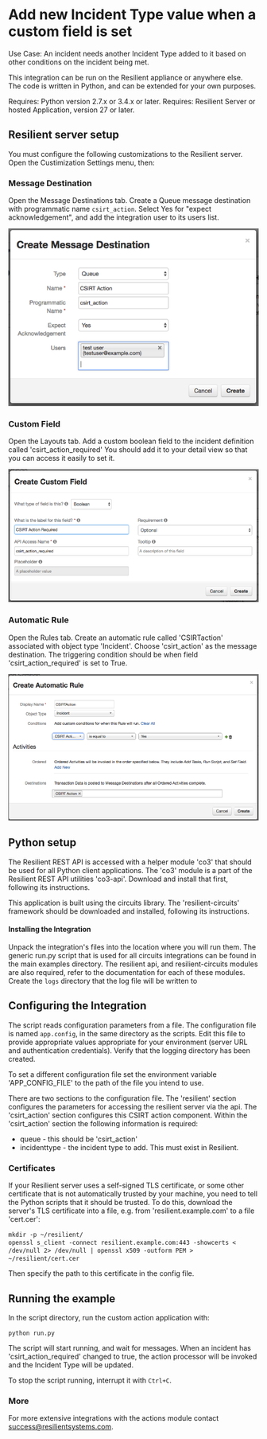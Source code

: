 Add new Incident Type value when a custom field is set
======================================================

Use Case: An incident needs another Incident Type added to it based on other
conditions on the incident being met.

This integration can be run on the Resilient appliance or anywhere else.  
The code is written in Python, and can be extended for your own purposes.

Requires: Python version 2.7.x or 3.4.x or later.
Requires: Resilient Server or hosted Application, version 27 or later.

## Resilient server setup

You must configure the following customizations to the Resilient server.
Open the Custimization Settings menu, then:

### Message Destination
Open the Message Destinations tab.
Create a Queue message destination with programmatic name `csirt_action`.
Select Yes for "expect acknowledgement", and add the integration user
to its users list.

![message destination](Documents/messagedestination.png)

### Custom Field
Open the Layouts tab.
Add a custom boolean field to the incident definition called
'csirt_action_required' You should add it to your detail view so that you can
access it easily to set it.

![Custom field definition](Documents/fielddefinition.png)

### Automatic Rule
Open the Rules tab.
Create an automatic rule called 'CSIRTaction' associated with object type
'Incident'.  Choose 'csirt_action' as the message destination.  The triggering
condition should be when field 'csirt_action_required' is set to True.

![Automatic Action](Documents/automaticaction.png)


## Python setup

The Resilient REST API is accessed with a helper module 'co3' that should be
used for all Python client applications.  The 'co3' module is a part of the
Resilient REST API utilities 'co3-api'.  Download and install that first,
following its instructions.

This application is built using the circuits library.  The 'resilient-circuits'
framework should be downloaded and installed, following its instructions.

#### Installing the Integration

Unpack the integration's files into the location where you will run them. The
generic run.py script that is used for all circuits integrations can be found in
the main examples directory. The resilient api, and resilient-circuits modules
are also required, refer to the documentation for each of these modules.
Create the `logs` directory that the log file will be written to

## Configuring the Integration

The script reads configuration parameters from a file. The configuration file is
named `app.config`, in the same directory as the scripts.  Edit this file to
provide appropriate values appropriate for your environment (server URL and
authentication credentials). Verify that the logging directory has been created.

To set a different configuration file set the environment variable
'APP_CONFIG_FILE' to the path of the file you intend to use.

There are two sections to the configuration file.  The 'resilient' section
configures the parameters for accessing the resilient server via the api.
The 'csirt_action' section configures this CSIRT action component.
Within the 'csirt_action' section the following information is required:

 - queue - this should be 'csirt_action' 
 - incidenttype - the incident type to add.  This must exist in Resilient.


### Certificates

If your Resilient server uses a self-signed TLS certificate, or some
other certificate that is not automatically trusted by your machine,
you need to tell the Python scripts that it should be trusted.
To do this, download the server's TLS certificate into a file,
e.g. from 'resilient.example.com' to a file 'cert.cer':

    mkdir -p ~/resilient/
    openssl s_client -connect resilient.example.com:443 -showcerts < /dev/null 2> /dev/null | openssl x509 -outform PEM > ~/resilient/cert.cer

Then specify the path to this certificate in the config file.


## Running the example

In the script directory, run the custom action application with:

    python run.py

The script will start running, and wait for messages.  When an incident has
'csirt_action_required' changed to true, the action processor will be invoked
and the Incident Type will be updated.

To stop the script running, interrupt it with `Ctrl+C`.


### More

For more extensive integrations with the actions module contact
[success@resilientsystems.com](success@resilientsystems.com).
